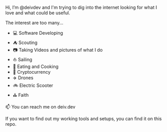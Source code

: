 Hi, I’m @deivdev and I'm trying to dig into the internet looking for what I love and what could be useful.

The interest are too many...
- :computer: Software Developing
- :tent: Scouting
- :camera: Taking Videos and pictures of what I do
- :sailboat: Sailing
- :pizza: Eating and Cooking
- :rocket: Cryptocurrency
- :airplane: Drones
- :bike: Electric Scooter
- :church: Faith

📫 You can reach me on deiv.dev





If you want to find out my working tools and setups, you can find it on this repo.

<!---
deivdev/deivdev is a ✨ special ✨ repository because its `README.md` (this file) appears on your GitHub profile.
You can click the Preview link to take a look at your changes.
--->
